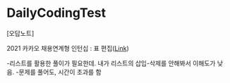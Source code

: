 # DailyCodingTest

[오답노트]

2021 카카오 채용연계형 인턴십 : 표 편집([Link](https://school.programmers.co.kr/learn/courses/30/lessons/81303))

-리스트를 활용한 풀이가 필요한데. 내가 리스트의 삽입-삭제를 안해봐서 이해도가 낮음.
-문제를 풀어도, 시간이 초과를 함
